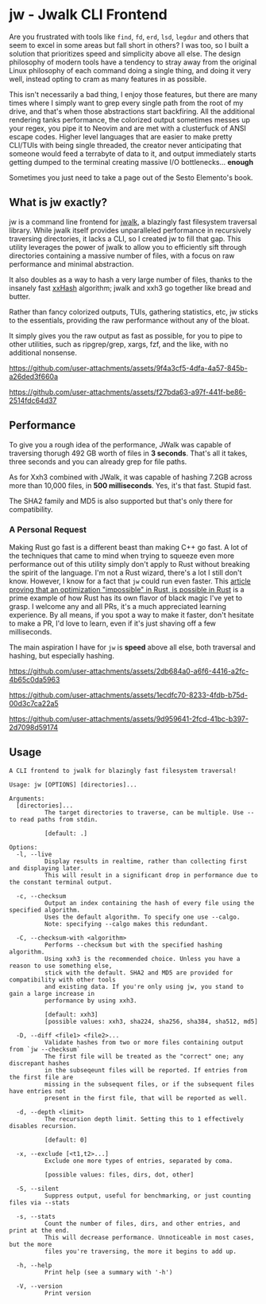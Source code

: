 # jw - Jwalk CLI Frontend

Are you frustrated with tools like `find`, `fd`, `erd`, `lsd`, `legdur` and others that seem to excel in some areas but fall short in others? I was too, so I built a solution that prioritizes speed and simplicity above all else. The design philosophy of modern tools have a tendency to stray away from the original Linux philosophy of each command doing a single thing, and doing it very well, instead opting to cram as many features in as possible. 

This isn't necessarily a bad thing, I enjoy those features, but there are many times where I simply want to grep every single path from the root of my drive, and that's when those abstractions start backfiring. All the additional rendering tanks performance, the colorized output sometimes messes up your regex, you pipe it to Neovim and are met with a clusterfuck of ANSI escape codes. Higher level languages that are easier to make pretty CLI/TUIs with being single threaded, the creator never anticipating that someone would feed a terrabyte of data to it, and output immediately starts getting dumped to the terminal creating massive I/O bottlenecks... **enough**

Sometimes you just need to take a page out of the Sesto Elemento's book.

## What is jw exactly?
jw is a command line frontend for [jwalk](https://github.com/byron/jwalk), a blazingly fast filesystem traversal library. While jwalk itself provides unparalleled performance in recursively traversing directories, it lacks a CLI, so I created jw to fill that gap. This utility leverages the power of jwalk to allow you to efficiently sift through directories containing a massive number of files, with a focus on raw performance and minimal abstraction.

It also doubles as a way to hash a very large number of files, thanks to the insanely fast [xxHash](https://github.com/Cyan4973/xxHash) algorithm; jwalk and xxh3 go together like bread and butter.

Rather than fancy colorized outputs, TUIs, gathering statistics, etc, jw sticks to the essentials, providing the raw performance without any of the bloat.

It simply gives you the raw output as fast as possible, for you to pipe to other utilities, such as ripgrep/grep, xargs, fzf, and the like, with no additional nonsense.


https://github.com/user-attachments/assets/9f4a3cf5-4dfa-4a57-845b-a26ded3f660a



https://github.com/user-attachments/assets/f27bda63-a97f-441f-be86-2514fdc64d37


## Performance

To give you a rough idea of the performance, JWalk was capable of traversing thorugh 492 GB worth of files in **3 seconds**. That's all it takes, three seconds and you can already grep for file paths.

As for Xxh3 combined with JWalk, it was capable of hashing 7.2GB across more than 10,000 files, in **500 milliseconds**. Yes, it's that fast. Stupid fast.

The SHA2 family and MD5 is also supported but that's only there for compatibility.

### A Personal Request
Making Rust go fast is a different beast than making C++ go fast. A lot of the techniques that came to mind when trying to squeeze even more performance out of this utility simply don't apply to Rust without breaking the spirit of the language. I'm not a Rust wizard, there's a lot I still don't know. However, I know for a fact that `jw` could run even faster. This [article proving that an optimization "impossible" in Rust, is possible in Rust](https://tunglevo.com/note/an-optimization-thats-impossible-in-rust/) is a prime example of how Rust has its own flavor of black magic I've yet to grasp. I welcome any and all PRs, it's a much appreciated learning experience. By all means, if you spot a way to make it faster, don't hesitate to make a PR, I'd love to learn, even if it's just shaving off a few milliseconds.

The main aspiration I have for `jw` is **speed** above all else, both traversal and hashing, but especially hashing.


https://github.com/user-attachments/assets/2db684a0-a6f6-4416-a2fc-4b65c0da5963



https://github.com/user-attachments/assets/1ecdfc70-8233-4fdb-b75d-00d3c7ca22a5



https://github.com/user-attachments/assets/9d959641-2fcd-41bc-b397-2d7098d59174




## Usage

```
A CLI frontend to jwalk for blazingly fast filesystem traversal!

Usage: jw [OPTIONS] [directories]...

Arguments:
  [directories]...
          The target directories to traverse, can be multiple. Use -- to read paths from stdin.

          [default: .]

Options:
  -l, --live
          Display results in realtime, rather than collecting first and displaying later.
          This will result in a significant drop in performance due to the constant terminal output.

  -c, --checksum
          Output an index containing the hash of every file using the specified algorithm.
          Uses the default algorithm. To specify one use --calgo. 
          Note: specifying --calgo makes this redundant.

  -C, --checksum-with <algorithm>
          Performs --checksum but with the specified hashing algorithm.
          Using xxh3 is the recommended choice. Unless you have a reason to use something else,
          stick with the default. SHA2 and MD5 are provided for compatibility with other tools
          and existing data. If you're only using jw, you stand to gain a large increase in
          performance by using xxh3.

          [default: xxh3]
          [possible values: xxh3, sha224, sha256, sha384, sha512, md5]

  -D, --diff <file1> <file2>...
          Validate hashes from two or more files containing output from `jw --checksum`
          The first file will be treated as the "correct" one; any discrepant hashes
          in the subseqeunt files will be reported. If entries from the first file are
          missing in the subsequent files, or if the subsequent files have entries not
          present in the first file, that will be reported as well.

  -d, --depth <limit>
          The recursion depth limit. Setting this to 1 effectively disables recursion.

          [default: 0]

  -x, --exclude [<t1,t2>...]
          Exclude one more types of entries, separated by coma.

          [possible values: files, dirs, dot, other]

  -S, --silent
          Suppress output, useful for benchmarking, or just counting files via --stats

  -s, --stats
          Count the number of files, dirs, and other entries, and print at the end.
          This will decrease performance. Unnoticeable in most cases, but the more
          files you're traversing, the more it begins to add up.

  -h, --help
          Print help (see a summary with '-h')

  -V, --version
          Print version
```
